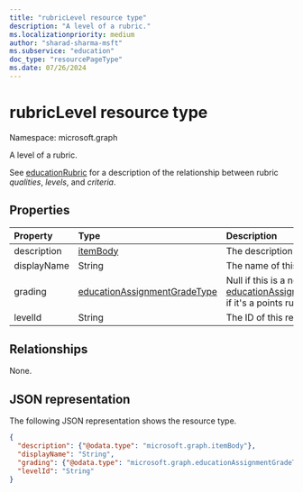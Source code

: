 ```yaml
---
title: "rubricLevel resource type"
description: "A level of a rubric."
ms.localizationpriority: medium
author: "sharad-sharma-msft"
ms.subservice: "education"
doc_type: "resourcePageType"
ms.date: 07/26/2024
---
```


# rubricLevel resource type

Namespace: microsoft.graph

A level of a rubric. 

See [educationRubric](educationrubric.md) for a description of the relationship between rubric *qualities*, *levels*, and *criteria*.

## Properties

| Property     | Type        | Description |
|:-------------|:------------|:------------|
|description|[itemBody](itembody.md)|The description of this rubric level.|
|displayName|String|The name of this rubric level.|
|grading|[educationAssignmentGradeType](educationassignmentgradetype.md)|Null if this is a no-points rubric; [educationAssignmentPointsGradeType](educationassignmentpointsgradetype.md) if it's a points rubric.|
|levelId|String|The ID of this resource.|

## Relationships

None.

## JSON representation

The following JSON representation shows the resource type.

<!-- {
  "blockType": "resource",
  "optionalProperties": [

  ],
  "@odata.type": "microsoft.graph.rubricLevel",
  "baseType": null
}-->

```json
{
  "description": {"@odata.type": "microsoft.graph.itemBody"},
  "displayName": "String",
  "grading": {"@odata.type": "microsoft.graph.educationAssignmentGradeType"},
  "levelId": "String"
}
```

<!-- uuid: 16cd6b66-4b1a-43a1-adaf-3a886856ed98
2019-02-04 14:57:30 UTC -->
<!-- {
  "type": "#page.annotation",
  "description": "rubricLevel resource",
  "keywords": "",
  "section": "documentation",
  "tocPath": ""
}-->

